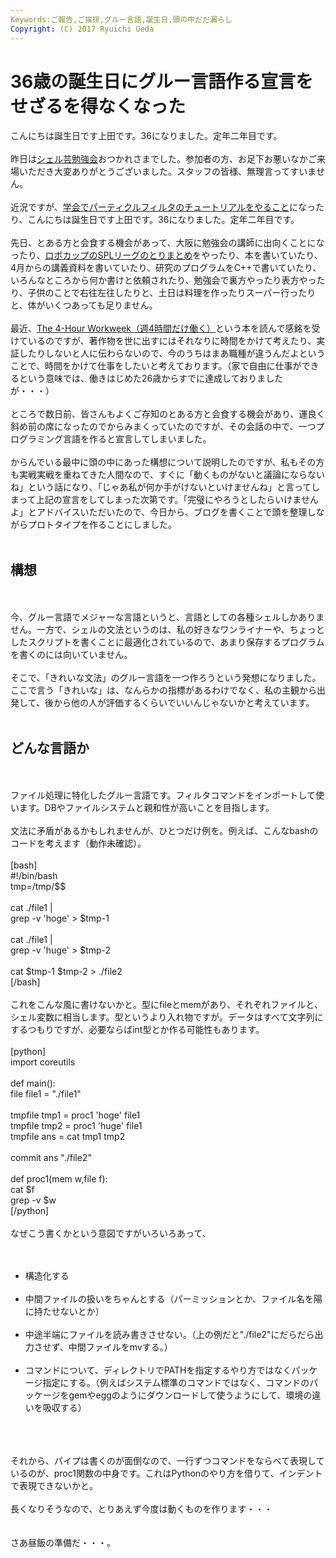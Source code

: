 ```yaml
---
Keywords:ご報告,ご挨拶,グルー言語,誕生日,頭の中だだ漏らし
Copyright: (C) 2017 Ryuichi Ueda
---
```


# 36歳の誕生日にグルー言語作る宣言をせざるを得なくなった
<!--:ja-->こんにちは誕生日です上田です。36になりました。定年二年目です。<br />
<br />
昨日は<a href="http://blog.ueda.asia/?p=1955" title="【本番資料】第9回寒中シェル芸勉強会" target="_blank">シェル芸勉強会</a>おつかれさまでした。参加者の方、お足下お悪いなかご来場いただき大変ありがとうございました。スタッフの皆様、無理言ってすいません。<br />
<br />
近況ですが、<a href="http://www.sci14.org/specials.html" target="_blank">学会でパーティクルフィルタのチュートリアルをやること</a>になったり、<!--:--><!--:en-->こんにちは誕生日です上田です。36になりました。定年二年目です。<br />
<br />
先日、とある方と会食する機会があって、<!--:--><!--more--><!--:ja-->大阪に勉強会の講師に出向くことになったり、<a href="http://www.robocup.or.jp/2014JP_OPEN_1/" target="_blank">ロボカップのSPLリーグのとりまとめ</a>をやったり、本を書いていたり、4月からの講義資料を書いていたり、研究のプログラムをC++で書いていたり、いろんなところから何か書けと依頼されたり、勉強会で裏方やったり表方やったり、子供のことで右往左往したりと、土日は料理を作ったりスーパー行ったりと、体がいくつあっても足りません。<br />
<br />
最近、<a href="http://www.fourhourworkweek.com/" target="_blank">The 4-Hour Workweek（週4時間だけ働く）</a>という本を読んで感銘を受けているのですが、著作物を世に出すにはそれなりに時間をかけて考えたり、実証したりしないと人に伝わらないので、今のうちはまあ職種が違うんだよということで、時間をかけて仕事をしたいと考えております。（家で自由に仕事ができるという意味では、働きはじめた26歳からすでに達成しておりましたが・・・）<br />
<br />
ところで数日前、皆さんもよくご存知のとある方と会食する機会があり、運良く斜め前の席になったのでからみまくっていたのですが、その会話の中で、一つプログラミング言語を作ると宣言してしまいました。<br />
<br />
からんでいる最中に頭の中にあった構想について説明したのですが、私もその方も実戦実戦を重ねてきた人間なので、すぐに「動くものがないと議論にならないね」という話になり、「じゃあ私が何か手がけないといけませんね」と言ってしまって上記の宣言をしてしまった次第です。「完璧にやろうとしたらいけませんよ」とアドバイスいただいたので、今日から、ブログを書くことで頭を整理しながらプロトタイプを作ることにしました。<br />
<br />
<h2>構想</h2><br />
<br />
今、グルー言語でメジャーな言語というと、言語としての各種シェルしかありません。一方で、シェルの文法というのは、私の好きなワンライナーや、ちょっとしたスクリプトを書くことに最適化されているので、あまり保存するプログラムを書くのには向いていません。<br />
<br />
そこで、「きれいな文法」のグルー言語を一つ作ろうという発想になりました。ここで言う「きれいな」は、なんらかの指標があるわけでなく、私の主観から出発して、後から他の人が評価するくらいでいいんじゃないかと考えています。<br />
<br />
<h2>どんな言語か</h2><br />
<br />
ファイル処理に特化したグルー言語です。フィルタコマンドをインポートして使います。DBやファイルシステムと親和性が高いことを目指します。<br />
<br />
文法に矛盾があるかもしれませんが、ひとつだけ例を。例えば、こんなbashのコードを考えます（動作未確認）。<br />
<br />
[bash]<br />
#!/bin/bash<br />
tmp=/tmp/$$<br />
<br />
cat ./file1 |<br />
grep -v 'hoge' &gt; $tmp-1<br />
<br />
cat ./file1 |<br />
grep -v 'huge' &gt; $tmp-2<br />
<br />
cat $tmp-1 $tmp-2 &gt; ./file2<br />
[/bash]<br />
<br />
これをこんな風に書けないかと。型にfileとmemがあり、それぞれファイルと、シェル変数に相当します。型というより入れ物ですが。データはすべて文字列にするつもりですが、必要ならばint型とか作る可能性もあります。<br />
<br />
[python]<br />
import coreutils<br />
<br />
def main():<br />
 file file1 = &quot;./file1&quot;<br />
<br />
 tmpfile tmp1 = proc1 'hoge' file1<br />
 tmpfile tmp2 = proc1 'huge' file1<br />
 tmpfile ans = cat tmp1 tmp2<br />
<br />
 commit ans &quot;./file2&quot;<br />
 <br />
def proc1(mem w,file f):<br />
 cat $f<br />
 grep -v $w<br />
[/python]<br />
<br />
なぜこう書くかという意図ですがいろいろあって、<br />
<br />
<ul><br />
	<li>構造化する</li><br />
	<li>中間ファイルの扱いをちゃんとする（パーミッションとか、ファイル名を陽に持たせないとか）</li><br />
 <li>中途半端にファイルを読み書きさせない。（上の例だと"./file2"にだらだら出力させず、中間ファイルをmvする。）</li><br />
	<li>コマンドについて、ディレクトリでPATHを指定するやり方ではなくパッケージ指定にする。（例えばシステム標準のコマンドではなく、コマンドのパッケージをgemやeggのようにダウンロードして使うようにして、環境の違いを吸収する）</li><br />
</ul><br />
<br />
それから、パイプは書くのが面倒なので、一行ずつコマンドをならべて表現しているのが、proc1関数の中身です。これはPythonのやり方を借りて、インデントで表現できないかと。<br />
<br />
長くなりそうなので、とりあえず今度は動くものを作ります・・・<br />
<br />
<br />
さあ昼飯の準備だ・・・。<br />
<!--:-->
